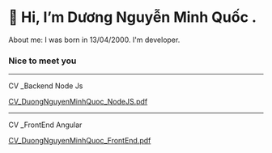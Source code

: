 <h1>👋 Hi, I’m Dương Nguyễn Minh Quốc .</h1>
About me:
I was born in 13/04/2000.
I'm developer.

<h3>Nice to meet you </h3>


<!---
quocminh13042000/quocminh13042000 is a ✨ special ✨ repository because its `README.md` (this file) appears on your GitHub profile.
You can click the Preview link to take a look at your changes.
--->

<hr>
CV _Backend Node Js

[CV_DuongNguyenMinhQuoc_NodeJS.pdf](https://github.com/quocminh13042000/quocminh13042000/files/7840371/CV_DuongNguyenMinhQuoc_NodeJS.pdf)

<hr>
CV _FrontEnd Angular

[CV_DuongNguyenMinhQuoc_FrontEnd.pdf](https://github.com/quocminh13042000/quocminh13042000/files/7840376/CV_DuongNguyenMinhQuoc_FrontEnd.pdf)
